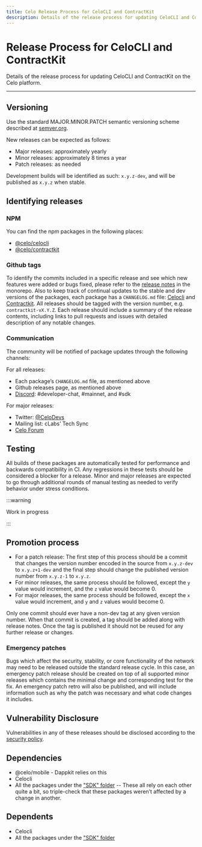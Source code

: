 ```yaml
---
title: Celo Release Process for CeloCLI and ContractKit
description: Details of the release process for updating CeloCLI and ContractKit on the Celo platform.
---
```


# Release Process for CeloCLI and ContractKit

Details of the release process for updating CeloCLI and ContractKit on the Celo platform.

---

## Versioning

Use the standard MAJOR.MINOR.PATCH semantic versioning scheme described at [semver.org](http://semver.org).

New releases can be expected as follows:

- Major releases: approximately yearly
- Minor releases: approximately 8 times a year
- Patch releases: as needed

Development builds will be identified as such: `x.y.z-dev`, and will be published as `x.y.z` when stable.

## Identifying releases

### NPM

You can find the npm packages in the following places:

- [@celo/celocli](https://www.npmjs.com/package/@celo/celocli)
- [@celo/contractkit](https://www.npmjs.com/package/@celo/contractkit)

### Github tags

To identify the commits included in a specific release and see which new features were added or bugs fixed, please refer to the [release notes](https://github.com/celo-org/celo-monorepo/releases) in the monorepo. Also to keep track of continual updates to the stable and dev versions of the packages, each package has a `CHANGELOG.md` file: [Celocli](https://github.com/celo-org/developer-tooling/blob/master/packages/cli/CHANGELOG.md) and [Contractkit](https://github.com/celo-org/developer-tooling/blob/master/packages/sdk/contractkit/CHANGELOG.md).
All releases should be tagged with the version number, e.g. `contractkit-vX.Y.Z`. Each release should include a summary of the release contents, including links to pull requests and issues with detailed description of any notable changes.

### Communication

The community will be notified of package updates through the following channels:

For all releases:

- Each package’s `CHANGELOG.md` file, as mentioned above
- Github releases page, as mentioned above
- [Discord](https://chat.celo.org): #developer-chat, #mainnet, and #sdk

For major releases:

- Twitter: [@CeloDevs](https://twitter.com/CeloDevs)
- Mailing list: cLabs’ Tech Sync
- [Celo Forum](https://forum.celo.org/)


## Testing

All builds of these packages are automatically tested for performance and backwards compatibility in CI. Any regressions in these tests should be considered a blocker for a release.
Minor and major releases are expected to go through additional rounds of manual testing as needed to verify behavior under stress conditions.

:::warning

Work in progress

:::

## Promotion process

- For a patch release: The first step of this process should be a commit that changes the version number encoded in the source from `x.y.z-dev` to `x.y.z+1-dev` and the final step should change the published version number from `x.y.z-1` to `x.y.z`.
- For minor releases, the same process should be followed, except the `y` value would increment, and the `z` value would become 0.
- For major releases, the same process should be followed, except the `x` value would increment, and `y` and `z` values would become 0.

Only one commit should ever have a non-dev tag at any given version number. When that commit is created, a tag should be added along with release notes. Once the tag is published it should not be reused for any further release or changes.

### Emergency patches

Bugs which affect the security, stability, or core functionality of the network may need to be released outside the standard release cycle. In this case, an emergency patch release should be created on top of all supported minor releases which contains the minimal change and corresponding test for the fix. An emergency patch retro will also be published, and will include information such as why the patch was necessary and what code changes it includes.

## Vulnerability Disclosure

Vulnerabilities in any of these releases should be disclosed according to the [security policy](https://github.com/celo-org/celo-blockchain/blob/master/SECURITY.md).

## Dependencies

- @celo/mobile - Dappkit relies on this
- Celocli
- All the packages under the ["SDK" folder](https://github.com/celo-org/developer-tooling/tree/master/packages/sdk) -- These all rely on each other quite a bit, so triple-check that these packages weren’t affected by a change in another.

## Dependents

- Celocli
- All the packages under the ["SDK" folder](https://github.com/celo-org/developer-tooling/tree/master/packages/sdk)
